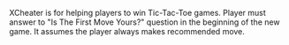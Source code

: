 XCheater is for helping players to win Tic-Tac-Toe games.
Player must answer to "Is The First Move Yours?" question in the beginning of the new game.
It assumes the player always makes recommended move.
